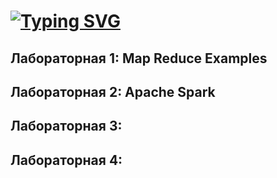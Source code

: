 # [![Typing SVG](https://readme-typing-svg.demolab.com?font=Fira+Code&weight=600&pause=1000&random=false&width=435&lines=Big+Data)](https://git.io/typing-svg)
## Лабораторная 1: Map Reduce Examples
## Лабораторная 2: Apache Spark
## Лабораторная 3: 
## Лабораторная 4:
